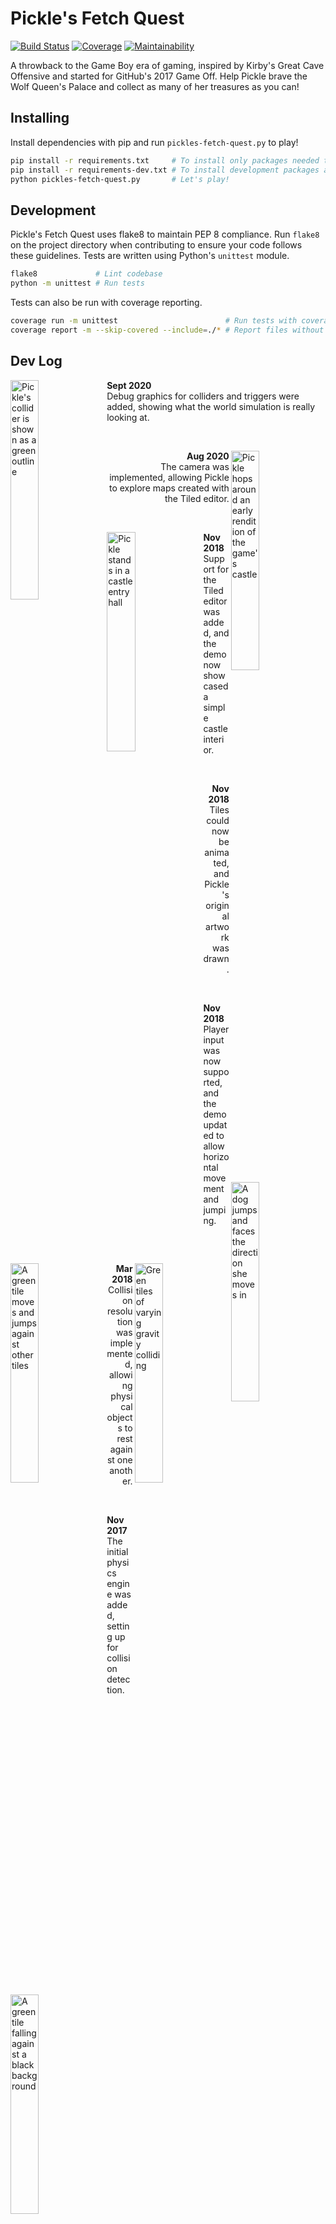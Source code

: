 # Pickle's Fetch Quest

[![Build Status][build-badge]][build-link] [![Coverage][coverage-badge]][coverage-link] [![Maintainability][health-badge]][health-link]

A throwback to the Game Boy era of gaming, inspired by Kirby's Great Cave Offensive and started for GitHub's 2017 Game Off. Help Pickle brave the Wolf Queen's Palace and collect as many of her treasures as you can!

## Installing

Install dependencies with pip and run `pickles-fetch-quest.py` to play!

```bash
pip install -r requirements.txt     # To install only packages needed to play
pip install -r requirements-dev.txt # To install development packages as well
python pickles-fetch-quest.py       # Let's play!
```

## Development

Pickle's Fetch Quest uses flake8 to maintain PEP 8 compliance. Run `flake8` on the project directory when contributing to ensure your code follows these guidelines. Tests are written using Python's `unittest` module.

```bash
flake8             # Lint codebase
python -m unittest # Run tests
```

Tests can also be run with coverage reporting.

```bash
coverage run -m unittest                        # Run tests with coverage
coverage report -m --skip-covered --include=./* # Report files without 100% coverage
```

## Dev Log

<img align="left" alt="Pickle's collider is shown as a green outline" src="https://user-images.githubusercontent.com/2885412/92317435-67ee2200-efb5-11ea-8b94-430b1554da3f.gif" width="30%">
<p align="left" width="60%"><strong>Sept 2020</strong><br>Debug graphics for colliders and triggers were added, showing what the world simulation is really looking at.</p>
<p> </p>
<img align="right" alt="Pickle hops around an early rendition of the game's castle" src="https://user-images.githubusercontent.com/2885412/91630544-090e2480-e987-11ea-9b2a-a36d9f2b32a7.gif" width="30%">
<p align="right" width="60%"><strong>Aug 2020</strong><br>The camera was implemented, allowing Pickle to explore maps created with the Tiled editor.</p>
<p> </p>
<img align="left" alt="Pickle stands in a castle entry hall" src="https://user-images.githubusercontent.com/2885412/48993397-45498c80-f0f2-11e8-929c-47a70d75289b.gif" width="30%">
<p align="left" width="60%"><strong>Nov 2018</strong><br>Support for the Tiled editor was added, and the demo now showcased a simple castle interior.</p>
<p> </p>
<img align="right" alt="A dog jumps and faces the direction she moves in" src="https://user-images.githubusercontent.com/2885412/48958746-0f4fb100-ef16-11e8-9b6c-a8971ecec046.gif" width="30%">
<p align="right" width="60%"><strong>Nov 2018</strong><br>Tiles could now be animated, and Pickle's original artwork was drawn.</p>
<p> </p>
<img align="left" alt="A green tile moves and jumps against other tiles" src="https://user-images.githubusercontent.com/2885412/48684936-deaff600-eb68-11e8-9ef8-733bdb9f52fc.gif" width="30%">
<p align="left" width="60%"><strong>Nov 2018</strong><br>Player input was now supported, and the demo updated to allow horizontal movement and jumping.</p>
<p> </p>
<img align="right" alt="Green tiles of varying gravity colliding" src="https://user-images.githubusercontent.com/2885412/38073387-9ed01476-32df-11e8-8f27-04f75f8de919.gif" width="30%">
<p align="right" width="60%"><strong>Mar 2018</strong><br>Collision resolution was implemented, allowing physical objects to rest against one another.</p>
<p> </p>
<img align="left" alt="A green tile falling against a black background" src="https://user-images.githubusercontent.com/2885412/33042770-e1e62a9a-cdf7-11e7-9cdf-7e236ba7aa53.gif" width="30%">
<p align="left" width="60%"><strong>Nov 2017</strong><br>The initial physics engine was added, setting up for collision detection.</p>

[coverage-badge]: https://codecov.io/gh/codehearts/pickles-fetch-quest/branch/master/graph/badge.svg
[coverage-link]:  https://codecov.io/gh/codehearts/pickles-fetch-quest
[health-badge]:   https://api.codeclimate.com/v1/badges/d43c91516157f1c02dd0/maintainability
[health-link]:    https://codeclimate.com/github/codehearts/pickles-fetch-quest/maintainability
[build-badge]:    https://travis-ci.com/codehearts/pickles-fetch-quest.svg?branch=master
[build-link]:     https://travis-ci.com/codehearts/pickles-fetch-quest

